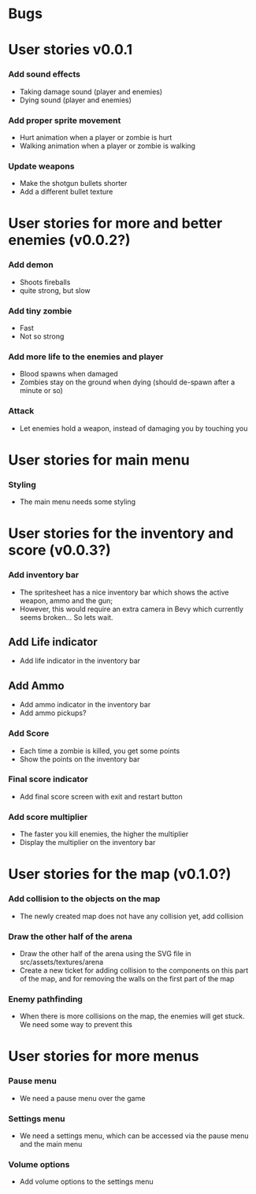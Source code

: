 # Bugs

# User stories v0.0.1

### Add sound effects
- Taking damage sound (player and enemies)
- Dying sound (player and enemies)

### Add proper sprite movement
- Hurt animation when a player or zombie is hurt
- Walking animation when a player or zombie is walking

### Update weapons
- Make the shotgun bullets shorter
- Add a different bullet texture


# User stories for more and better enemies (v0.0.2?)

### Add demon
- Shoots fireballs
- quite strong, but slow

### Add tiny zombie
- Fast
- Not so strong

### Add more life to the enemies and player
- Blood spawns when damaged
- Zombies stay on the ground when dying (should de-spawn after a minute or so)

### Attack
- Let enemies hold a weapon, instead of damaging you by touching you






# User stories for main menu

### Styling
- The main menu needs some styling









# User stories for the inventory and score (v0.0.3?)

### Add inventory bar
- The spritesheet has a nice inventory bar which shows the active weapon, ammo and the gun;
- However, this would require an extra camera in Bevy which currently seems broken... So lets wait.

## Add Life indicator
- Add life indicator in the inventory bar

## Add Ammo
- Add ammo indicator in the inventory bar
- Add ammo pickups?

### Add Score
- Each time a zombie is killed, you get some points
- Show the points on the inventory bar

### Final score indicator
- Add final score screen with exit and restart button

### Add score multiplier
- The faster you kill enemies, the higher the multiplier
- Display the multiplier on the inventory bar






# User stories for the map (v0.1.0?)

### Add collision to the objects on the map
- The newly created map does not have any collision yet, add collision

### Draw the other half of the arena
- Draw the other half of the arena using the SVG file in src/assets/textures/arena
- Create a new ticket for adding collision to the components on this part of the map, and for removing the walls on the first part of the map

### Enemy pathfinding
- When there is more collisions on the map, the enemies will get stuck. We need some way to prevent this








# User stories for more menus

### Pause menu
- We need a pause menu over the game

### Settings menu
- We need a settings menu, which can be accessed via the pause menu and the main menu

### Volume options
- Add volume options to the settings menu 
